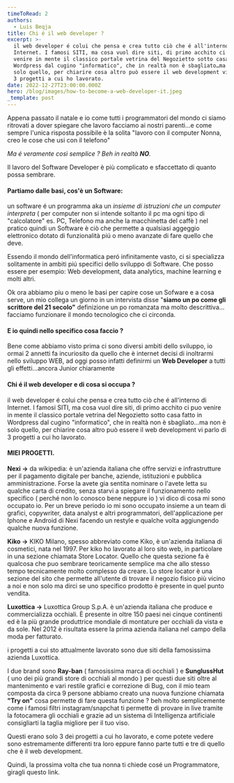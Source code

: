 ```yaml
---
timeToRead: 2
authors:
  - Luis Beqja
title: Chi é il web developer ?
excerpt: >-
  il web developer é colui che pensa e crea tutto ciò che é all'interno di
  Internet. I famosi SITI, ma cosa vuol dire siti, di primo acchito ci puo
  venire in mente il classico portale vetrina del Negozietto sotto casa fatto in
  Wordpress dal cugino "informatico", che in realtà non è sbagliato…ma non è
  solo quello, per chiarire cosa altro può essere il web development vi parlo di
  3 progetti a cui ho lavorato.
date: 2022-12-27T23:00:00.000Z
hero: /blog/images/how-to-become-a-web-developer-it.jpeg
_template: post
---
```


Appena passato il natale e io come tutti i programmatori del mondo ci siamo ritrovati a dover spiegare che lavoro facciamo ai nostri parenti…e come sempre l'unica risposta possibile è la solita "lavoro con il computer Nonna, creo le cose che usi con il telefono"

_Ma é veramente così semplice ? Beh in realtà **NO**._

Il lavoro del Software Developer è più complicato e sfaccettato di quanto possa sembrare.

#### Partiamo dalle basi, **cos'è un Software:**

un software é un programma aka un _insieme di istruzioni che un computer interpreta_ ( per computer non si intende soltanto il pc ma ogni tipo di "calcolatore" es. PC, Telefono ma anche la macchinetta del caffè ) nel pratico quindi un Software è ciò che permette a qualsiasi aggeggio elettronico dotato di funzionalità piú o meno avanzate di fare quello che deve.

Essendo il mondo dell'informatica peró infinitamente vasto, ci si specializza solitamente in ambiti piú specifici dello sviluppo di Software. Che posso essere per esempio: Web development, data analytics, machine learning e molti altri.

Ok ora abbiamo piu o meno le basi per capire cose un Sofware e a cosa serve, un mio collega un giorno in un intervista disse "**siamo un po come gli scrittore del 21 secolo"** definizione un po romanzata ma molto descrittiva…facciamo funzionare il mondo tecnologico che ci circonda.

#### **E io quindi nello specifico cosa faccio ?**

Bene come abbiamo visto prima ci sono diversi ambiti dello sviluppo, io ormai 2 annetti fa incuriosito da quello che è internet decisi di inoltrarmi nello sviluppo WEB, ad oggi posso infatti definirmi un **Web Developer** a tutti gli effetti…ancora Junior chiaramente

#### Chi é il web developer e di cosa si occupa ?

il web developer é colui che pensa e crea tutto ciò che é all'interno di Internet. I famosi SITI, ma cosa vuol dire siti, di primo acchito ci puo venire in mente il classico portale vetrina del Negozietto sotto casa fatto in Wordpress dal cugino "informatico", che in realtà non è sbagliato…ma non è solo quello, per chiarire cosa altro può essere il web development vi parlo di 3 progetti a cui ho lavorato.

#### MIEI PROGETTI.

**Nexi ->** da wikipedia: è un'azienda italiana che offre servizi e infrastrutture per il pagamento digitale per banche, aziende, istituzioni e pubblica amministrazione. Forse la avete gia sentita nominare o l'avete letta su qualche carta di credito, senza starvi a spiegare il funzionamento nello specifico ( perché non lo conosco bene neppure io ) vi dico di cosa mi sono occupato io. Per un breve periodo io mi sono occupato insieme a un team di grafici, copywriter, data analyst e altri programmatori, dell'applicazione per Iphone e Android di Nexi facendo un restyle e qualche volta aggiungendo qualche nuova funzione.

**Kiko ->** KIKO Milano, spesso abbreviato come Kiko, è un'azienda italiana di cosmetici, nata nel 1997. Per kiko ho lavorato al loro sito web, in particolare in una sezione chiamata Store Locator. Quello che questa sezione fa è qualcosa che puo sembrare teoricamente semplice ma che allo stesso tempo tecnicamente molto complesso da creare. Lo store locator è una sezione del sito che permette all'utente di trovare il negozio fisico più vicino a noi e non solo ma dirci se uno specifico prodotto è presente in quel punto vendita.

**Luxottica ->** Luxottica Group S.p.A. è un'azienda italiana che produce e commercializza occhiali. È presente in oltre 150 paesi nei cinque continenti ed è la più grande produttrice mondiale di montature per occhiali da vista e da sole. Nel 2012 è risultata essere la prima azienda italiana nel campo della moda per fatturato.

i progetti a cui sto attualmente lavorato sono due siti della famosissima azienda Luxottica.

I due brand sono **Ray-ban** ( famosissima marca di occhiali ) e **SunglussHut** ( uno dei più grandi store di occhiali al mondo ) per questi due siti oltre al mantenimento e vari restile grafici e correzione di Bug, con il mio team composta da circa 9 persone abbiamo creato una nuova funzione chiamata **"Try on"** cosa permette di fare questa funzione ? beh molto semplicemente come i famosi filtri instagram/snapchat ti permette di provare in live tramite la fotocamera gli occhiali e grazie ad un sistema di Intelligenza artificiale consigliarti la taglia migliore per il tuo viso.

Questi erano solo 3 dei progetti a cui ho lavorato, e come potete vedere sono estremamente differenti tra loro eppure fanno parte tutti e tre di quello che è il web development.

Quindi, la prossima volta che tua nonna ti chiede cosé un Programmatore, giragli questo link. 
